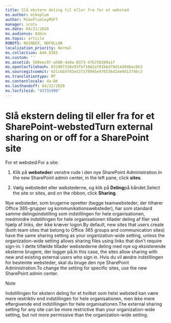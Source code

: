 ```yaml
---
title: Slå ekstern deling til eller fra for et websted
ms.author: mikeplum
author: MikePlumleyMSFT
manager: scotv
ms.date: 04/21/2020
ms.audience: Admin
ms.topic: article
ROBOTS: NOINDEX, NOFOLLOW
localization_priority: Normal
ms.collection: Adm_O365
ms.custom: ''
ms.assetid: 500eec97-a508-4a9a-8373-47b758209a1f
ms.openlocfilehash: 031807336e93fbf1862af01bbd78d14d048ac6b3
ms.sourcegitcommit: 631cbb5f03e5371f0995e976536d24e9d13746c3
ms.translationtype: MT
ms.contentlocale: da-DK
ms.lasthandoff: 04/22/2020
ms.locfileid: "43731990"
---
```

# <a name="turn-external-sharing-on-or-off-for-a-sharepoint-site"></a><span data-ttu-id="27def-102">Slå ekstern deling til eller fra for et SharePoint-websted</span><span class="sxs-lookup"><span data-stu-id="27def-102">Turn external sharing on or off for a SharePoint site</span></span>

<span data-ttu-id="27def-103">For et websted:</span><span class="sxs-lookup"><span data-stu-id="27def-103">For a site:</span></span>
  
1. <span data-ttu-id="27def-104">Klik på **websteder**i venstre rude i den nye SharePoint Administration.</span><span class="sxs-lookup"><span data-stu-id="27def-104">In the new SharePoint admin center, in the left pane, click **sites**.</span></span>
    
2. <span data-ttu-id="27def-105">Vælg webstedet eller webstederne, og klik på **Deling**på båndet.</span><span class="sxs-lookup"><span data-stu-id="27def-105">Select the site or sites, and on the ribbon, click **Sharing**.</span></span>
    
<span data-ttu-id="27def-106">Nye websteder, som brugerne opretter (begge teamwebsteder, der tilhører Office 365-grupper og kommunikationswebsteder), har som standard samme delingsindstilling som indstillingen for hele organisationen, medmindre indstillingen for hele organisationen tillader deling af filer ved hjælp af links, der ikke kræver logon.</span><span class="sxs-lookup"><span data-stu-id="27def-106">By default, new sites that users create (both team sites that belong to Office 365 groups and communication sites) have the same sharing setting as your organization-wide setting, unless the organization-wide setting allows sharing files using links that don't require sign-in.</span></span> <span data-ttu-id="27def-107">I dette tilfælde tillader webstederne deling med nye og eksisterende eksterne brugere, der logger på.</span><span class="sxs-lookup"><span data-stu-id="27def-107">In this case, the sites allow sharing with new and existing external users who sign in.</span></span> <span data-ttu-id="27def-108">Hvis du vil ændre indstillingen for bestemte websteder, skal du bruge den nye SharePoint Administration.</span><span class="sxs-lookup"><span data-stu-id="27def-108">To change the setting for specific sites, use the new SharePoint admin center.</span></span>
  
> [!NOTE]
> <span data-ttu-id="27def-109">Indstillingen for ekstern deling for et hvilket som helst websted kan være mere restriktiv end indstillingen for hele organisationen, men ikke mere eftergivende end indstillingen for hele organisationen.</span><span class="sxs-lookup"><span data-stu-id="27def-109">The external sharing setting for any site can be more restrictive than your organization-wide setting, but not more permissive than the organization-wide setting.</span></span> 
  

